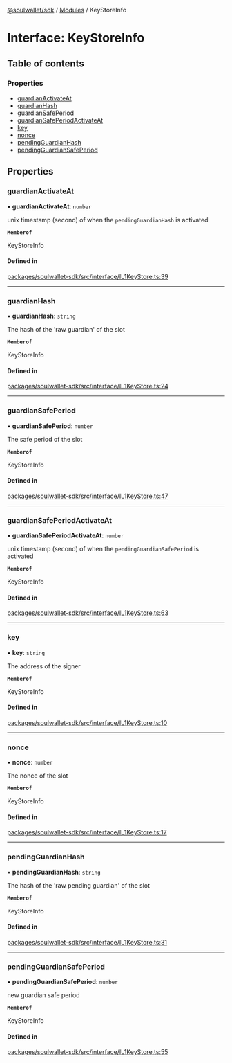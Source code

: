 [@soulwallet/sdk](../README.md) / [Modules](../modules.md) / KeyStoreInfo

# Interface: KeyStoreInfo

## Table of contents

### Properties

- [guardianActivateAt](KeyStoreInfo.md#guardianactivateat)
- [guardianHash](KeyStoreInfo.md#guardianhash)
- [guardianSafePeriod](KeyStoreInfo.md#guardiansafeperiod)
- [guardianSafePeriodActivateAt](KeyStoreInfo.md#guardiansafeperiodactivateat)
- [key](KeyStoreInfo.md#key)
- [nonce](KeyStoreInfo.md#nonce)
- [pendingGuardianHash](KeyStoreInfo.md#pendingguardianhash)
- [pendingGuardianSafePeriod](KeyStoreInfo.md#pendingguardiansafeperiod)

## Properties

### guardianActivateAt

• **guardianActivateAt**: `number`

unix timestamp (second) of when the `pendingGuardianHash` is activated

**`Memberof`**

KeyStoreInfo

#### Defined in

[packages/soulwallet-sdk/src/interface/IL1KeyStore.ts:39](https://github.com/SoulWallet/soulwalletlib/blob/1189b3a/packages/soulwallet-sdk/src/interface/IL1KeyStore.ts#L39)

___

### guardianHash

• **guardianHash**: `string`

The hash of the 'raw guardian' of the slot

**`Memberof`**

KeyStoreInfo

#### Defined in

[packages/soulwallet-sdk/src/interface/IL1KeyStore.ts:24](https://github.com/SoulWallet/soulwalletlib/blob/1189b3a/packages/soulwallet-sdk/src/interface/IL1KeyStore.ts#L24)

___

### guardianSafePeriod

• **guardianSafePeriod**: `number`

The safe period of the slot

**`Memberof`**

KeyStoreInfo

#### Defined in

[packages/soulwallet-sdk/src/interface/IL1KeyStore.ts:47](https://github.com/SoulWallet/soulwalletlib/blob/1189b3a/packages/soulwallet-sdk/src/interface/IL1KeyStore.ts#L47)

___

### guardianSafePeriodActivateAt

• **guardianSafePeriodActivateAt**: `number`

unix timestamp (second) of when the `pendingGuardianSafePeriod` is activated

**`Memberof`**

KeyStoreInfo

#### Defined in

[packages/soulwallet-sdk/src/interface/IL1KeyStore.ts:63](https://github.com/SoulWallet/soulwalletlib/blob/1189b3a/packages/soulwallet-sdk/src/interface/IL1KeyStore.ts#L63)

___

### key

• **key**: `string`

The address of the signer

**`Memberof`**

KeyStoreInfo

#### Defined in

[packages/soulwallet-sdk/src/interface/IL1KeyStore.ts:10](https://github.com/SoulWallet/soulwalletlib/blob/1189b3a/packages/soulwallet-sdk/src/interface/IL1KeyStore.ts#L10)

___

### nonce

• **nonce**: `number`

The nonce of the slot

**`Memberof`**

KeyStoreInfo

#### Defined in

[packages/soulwallet-sdk/src/interface/IL1KeyStore.ts:17](https://github.com/SoulWallet/soulwalletlib/blob/1189b3a/packages/soulwallet-sdk/src/interface/IL1KeyStore.ts#L17)

___

### pendingGuardianHash

• **pendingGuardianHash**: `string`

The hash of the 'raw pending guardian' of the slot

**`Memberof`**

KeyStoreInfo

#### Defined in

[packages/soulwallet-sdk/src/interface/IL1KeyStore.ts:31](https://github.com/SoulWallet/soulwalletlib/blob/1189b3a/packages/soulwallet-sdk/src/interface/IL1KeyStore.ts#L31)

___

### pendingGuardianSafePeriod

• **pendingGuardianSafePeriod**: `number`

new guardian safe period

**`Memberof`**

KeyStoreInfo

#### Defined in

[packages/soulwallet-sdk/src/interface/IL1KeyStore.ts:55](https://github.com/SoulWallet/soulwalletlib/blob/1189b3a/packages/soulwallet-sdk/src/interface/IL1KeyStore.ts#L55)
